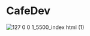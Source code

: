# CafeDev
 
![127 0 0 1_5500_index html (1)](https://user-images.githubusercontent.com/71970033/144747915-5a4e8fe4-f91e-4d87-9e6c-45cb58c1bad9.png)
